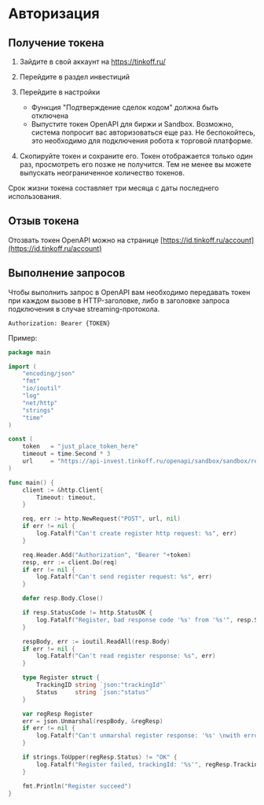 # Авторизация

## Получение токена

1. Зайдите в свой аккаунт на https://tinkoff.ru/
2. Перейдите в раздел инвестиций
3. Перейдите в настройки

   * Функция "Подтверждение сделок кодом" должна быть отключена
   * Выпустите токен OpenAPI для биржи и Sandbox. Возможно, система попросит вас авторизоваться еще раз. Не беспокойтесь, это необходимо для подключения робота к торговой платформе.

4. Скопируйте токен и сохраните его. Токен отображается только один раз, просмотреть его позже не получится. Тем не менее вы можете выпускать неограниченное количество токенов.

Срок жизни токена составляет три месяца с даты последнего использования.

## Отзыв токена

Отозвать токен OpenAPI можно на странице [https://id.tinkoff.ru/account](https://id.tinkoff.ru/account)

## Выполнение запросов

Чтобы выполнить запрос в OpenAPI вам необходимо передавать токен при каждом вызове в HTTP-заголовке, либо в заголовке запроса подключения в случае streaming-протокола.

```
Authorization: Bearer {TOKEN}
```

Пример:

```go
package main

import (
    "encoding/json"
    "fmt"
    "io/ioutil"
    "log"
    "net/http"
    "strings"
    "time"
)

const (
    token   = "just_place_token_here"
    timeout = time.Second * 3
    url     = "https://api-invest.tinkoff.ru/openapi/sandbox/sandbox/register"
)

func main() {
    client := &http.Client{
        Timeout: timeout,
    }

    req, err := http.NewRequest("POST", url, nil)
    if err != nil {
        log.Fatalf("Can't create register http request: %s", err)
    }

    req.Header.Add("Authorization", "Bearer "+token)
    resp, err := client.Do(req)
    if err != nil {
        log.Fatalf("Can't send register request: %s", err)
    }

    defer resp.Body.Close()

    if resp.StatusCode != http.StatusOK {
        log.Fatalf("Register, bad response code '%s' from '%s'", resp.Status, url)
    }

    respBody, err := ioutil.ReadAll(resp.Body)
    if err != nil {
        log.Fatalf("Can't read register response: %s", err)
    }

    type Register struct {
        TrackingID string `json:"trackingId"`
        Status     string `json:"status"`
    }

    var regResp Register
    err = json.Unmarshal(respBody, &regResp)
    if err != nil {
        log.Fatalf("Can't unmarshal register response: '%s' \nwith error: %s", string(respBody), err)
    }

    if strings.ToUpper(regResp.Status) != "OK" {
        log.Fatalf("Register failed, trackingId: '%s'", regResp.TrackingID)
    }

    fmt.Println("Register succeed")
}
```

